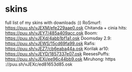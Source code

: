 # skins
full list of my skins with downloads :))
RoSmurf:                https://puu.sh/vJEXM/efe229aae0.osk
Chitanda + cinia hits:  https://puu.sh/vJEY7/485a409acc.osk
Boom:                   https://puu.sh/vJEXd/4abb1bf1a1.osk
Doomsday 2.9:           https://puu.sh/vJEWS/15cd69fa99.osk
Rafis:                  https://puu.sh/vJEZ7/cb6eaba44a.osk
Korilak ar10:           https://puu.sh/vJEYD/1857337e07.osk
ReesesPuffs:            https://puu.sh/vJEXi/ee96c44bb9.osk
Miruhong:               https
://puu.sh/vJEXc/ed81653d85.osk

